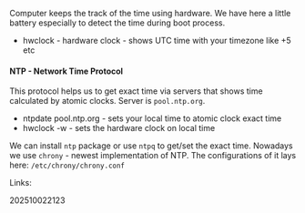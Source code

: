 Computer keeps the track of the time using hardware. We have here a little battery especially to detect the time during boot process.
- hwclock - hardware clock - shows UTC time with your timezone like +5 etc

#### NTP - Network Time Protocol
This protocol helps us to get exact time via servers that shows time calculated by atomic clocks. Server is `pool.ntp.org`.

- ntpdate pool.ntp.org - sets your local time to atomic clock exact time
- hwclock -w - sets the hardware clock on local time

We can install `ntp` package or use `ntpq` to get/set the exact time. Nowadays we use `chrony` - newest implementation of NTP. The configurations of it lays here: `/etc/chrony/chrony.conf`


Links:

202510022123

